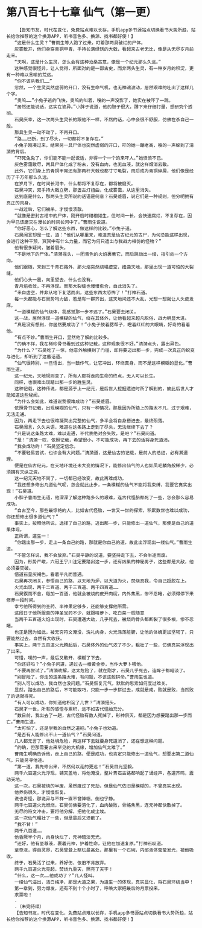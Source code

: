 # 第八百七十七章 仙气（第一更）
        【告知书友，时代在变化，免费站点难以长存，手机app多书源站点切换看书大势所趋，站长给你推荐的这个换源APP，听书音色多、换源、找书都好使！】
       “这是什么生灵？”曹雨生等人跑了过来，盯着那两具破烂的尸体。
       灰雾散开，他们身穿青铜甲胄，手持长满绿锈的大戟，看起来古老无比，像是从无尽岁月前走来。
       “天啊，这是什么生灵，怎么会有这种沧桑古意，像是一个纪元那么久远。”
       这种感觉很怪异，让人觉得，所面对的是一部古史，而非两头生灵，有一种岁月的积淀，更有一种难以言喻的荒远。
       “你不该杀我们……”
       忽然，一个生灵突然虚弱的开口，没有生命气机，也无神魂波动，居然艰难的吐出了这样几个字。
       “奥呜……”小兔子逃的飞快，奥呜的叫着，嗖的一声没影了，她实在被吓了一跳。
       “居然还能说话，这实在诡异。”小胖子说道，他的胆子很大，蹲下来仔细打量，想研究个透彻。
       石昊庆幸，这一次两头生灵长的跟他不一样，不然的话，心中会很不舒服，仿佛在杀自己一般。
       那具生灵一动不动了，不再开口。
       “路……已断，到了尽头，一切都将不复存在。”
       小兔子刚凑过来，结果另一具尸体也突然虚弱的开口，吓的她一蹦老高，嗖的一声躲到了清漪的背后。
       “吓死兔兔了，你们能不能一起说话，非得一个一个的来吓人。”她愤愤不已。
       灰色雾霭散尽，两具尸体化成了粉末，没有血肉，也无血液，就这样烟消云散。
       此外，它们身上的青铜甲胄还有那两杆大戟也都寸寸龟裂，而后成为青铜碎屑，他们像是经历了千万年那么久远。
       在岁月下，在时间长河中，什么都将不复存在，都将被磨灭。
       石昊冲天，双手持大戟立劈，那盏古灯扭曲，化成雾霭，从这里消失。
       这到底是什么，那两头生灵所说的话语是何意？石昊蹙眉，说它们是一种规则，但分明拥有真正的肉身。
       一战过后，它们被杀，才慢慢溃散。
       “就像是密封古棺中的尸体，刚开启时栩栩如生，但时间一长，会快速腐烂，不复存在，因为早已该磨灭在漫长的时间长河中了。”曹雨生说道。
       “你好恶心，怎么了解这些东西，做这样的比较。”小兔子道。
       石昊闻言却是一怔，道：“他们从哪里来，难道真是仙古纪元的古尸，为何总能这样出现，会进行这种干预，冥冥中有什么力量，而它为何只遣出与我战力相仿的怪物？”
       他有很多疑问，皱着眉头。
       “不是地下的尸体。”清漪摇头，一团青色的火焰裹着它，而后跳动出一缕，指引向一个方向。
       他们跟随，来到三千青石路外，那火焰突然烧塌虚空，扭曲天地，那里出现一道可怕的大裂缝。
       他们心头一震，向里望去，什么也没有。
       青月焰收敛，不再浮现。而那大裂缝也慢慢愈合，自此消失了。
       “来自虚空，并非从地下复活而出，这些东西太恐怖了！”打神石道。
       每一头都能与石昊势均力敌，若是有一群齐出，这天地间还不大乱，光想一想就让人头皮发麻。
       “一道模糊的仙气绕体，我感觉那一步不远了。”石昊要去闭关。
       这一战，居然浮现一道模糊的仙气，绕在其体外，让他看起来超凡脱俗，战力明显大进。
       “真是没有想到，你居然要成功了！”小兔子鼓着腮帮子，瞪着红红的大眼睛，好奇的看着他。
       “有点不妙。”曹雨生开口，显然他了解的比较多。
       “的确不祥，我在稀珍骨书看到过这种记载，这种现象很不好。”清漪点头，露出异色。
       “为什么？”石昊吃了一惊，他意外触摸到了门径，即将要迈出那一步，完成一次真正的蜕变与进化，却听到了这番话语。
       “仙气很特别，一旦悟出，当一鼓作气，让它冲出，环绕真身，而不是这样模糊的显化。”曹雨生道。
       这一纪元，天地规则变了，所有人都将走向生命的终点，无人可以长生。
       同样，也很难出现踏出那一步的胜生灵。
       这种记载，这种传说，都是源于上一纪元，是后世人挖掘遗迹时所了解到的，故此后世人才能知道这些秘闻。
       “为什么会如此，难道说我很难成功？”石昊蹙眉。
       依照骨书记载，出现模糊的仙气，只有一种情况，那是因为所踏上的路太不凡，过于艰难，无法走通。
       因为，再走下去也很难凝聚出完整的仙气，多半会将自身搭进去，最终殒落。
       石昊闻言，久久未语，难道在这条路上走到了尽头，无法继续下去了？
       “只是说这条路太难，难以走通，不代表绝对会失败，是吧？”石昊问道。
       “是！”清漪一叹，依照记载，希望很小，不可能成功，再下去的话将身死道消。
       “我会成功的！”石昊坚定信念。
       “不要轻易尝试，也许会有大问题。”清漪道，这是仙古的记载，是前人的总结，必有其道理。
       便是在仙古纪元，在天地环境还未大变的情况下，能修出仙气的人也如凤毛麟角般稀少，必须拥有天纵之资。
       这一纪元天地不同了，一切都已经改变，故此再难成功。
       “我还想多修出几道仙气呢，怎会就此止步，一条模糊的仙气不能将我束缚，我要它真实出现！”石昊道。
       小胖子曹雨生无语，他深深了解这种路多么的艰难，连古代怪胎都死了一些，怎会那么容易成功。
       “自古至今，那些最惊艳的人，比如古代怪胎，一世又一世的探索，积累数世也难以成功，你还想修出很多道仙气？”
       事实上，按照他所说，选择了自己的路，迈出那一步，只能修出一道仙气，那便是自己的道果体现。
       正所谓，道生一！
       “你踏出那一步，走上一条自己的路，那就是你自己的道，故此出浮现出一缕仙气。”曹雨生道。
       “不管怎样说，我不会放弃。”石昊平静的说道，要坚持走下去，不会半途而废。
       因为，形势严峻，六冠王宁川注定要踏出这一步，还有凶巢的神秘男子，这些都是大敌，他必须要突破。
       悟道石呈灰褐色，看着平凡而普通。
       石昊再次闭关，参悟自己的路，以天地为炉，以大道为火，焚烧真我，令自己超脱在上。
       火光出现，两千二百道、两千三百道、两千四百道……
       石昊锲而不舍，每加一百道，他就会被烧的皮开肉绽，内外焦黑，惨不忍睹，必须得停下来修养一段时间。
       幸亏他所得到的圣药、半神果足够多，还能够支撑他所需。
       这段日子他所服食的神圣宝药不少，就跟啃萝卜、吃白菜一般随意
       当两千五百道火焰出现时，石昊遭遇大劫，几乎死去，被烧的骨头都断裂了很多根，惨不忍睹。
       也正是因为如此，被无穷符文淹没，洗礼肉身，火光涤荡脏腑，让他的体魄更加坚韧了，只要能熬过去，自然有大收获。
       事实上，两千五百道火光腾起后，石昊体外的仙气浓了不少，粗壮了一些，仿佛真实浮现出了出来。
       可惜，噗的一声，最后又散开，模糊了下去。
       “你还好吗？”小兔子问道，递过去一根黄金参，当作大萝卜喂他。
       “不要再尝试了。”清漪劝解，这太危险了，就在刚才，石昊几乎死去，连眸子都暗淡了。
       “别冒险了，你走的这条路太难，有问题，不该这般拼命。”曹雨生也道。
       “别人可以成功，我自然也没问题。”石昊恢复元气，默默的思索如何度过难关。
       显然，踏出自己的路后，不可能取巧，只能一步一步拼过去，成就是成，败就是败，当然败了的话就得死。
       “有人可以成功，你知道他积淀了几世？”清漪摇头。
       石昊才一世，所有的感悟与累积，远不如古代怪胎充分。
       “数日前，我出去了一趟，古代怪胎有数人死掉了，形神俱灭，都是因为想要踏出那一步而亡。”曹雨生道。
       “太可怕了，还是学我的自然之道吧。”小兔子也劝道。
       “是否有人能修出不止一道仙气？”石昊问道。
       几人都无言了，他处境危险，再这样下去就要身死道消了，还在想这种问题。
       “的确，但那需要古来罕见的大机缘，增加仙气太难了。”
       曹雨生明确告诉他，走上自己的路，便是成功，也肯定只能修出一道仙气，想要出第二道仙气，只能另寻他途。
       “第一道，我先修出来，不然何以走的更远！”石昊目光坚毅。
       两千六百道火光浮现，铺天盖地，将他淹没，整片青石古路都响起了诵经声，各道齐鸣，震动天地。
       这一次，石昊被烧的半废，虽然度过了死劫，但是仙气依旧是模糊的，不曾真实出现。
       他养伤很久，才慢慢恢复。
       说也奇怪，那诡异与不祥一直不曾降临，倒也宁静。
       两千七百道火光燃烧，石昊仿佛要溶化了，血肉破败，骨骼焦黑，连元神都快散掉了。
       无尽的符文冲击，要将他分解，把他化成尘埃。
       这一次仙气粗壮了一些，但是最后又溃散了。
       “我不甘！”
       两千八百道……
       他昏厥半个月，肉身快烂了，元神暗淡无光。
       “还好，他有至尊液，裹着元神，护着性命，让他在加速复原。”打神石叹道。
       至尊液，得自灵界，石昊曾登上祭坛最高处，那里有一个石碗，内部液体莹莹发光，被他吸收。
       终于，石昊活了过来，养好伤，依旧不肯放弃。
       两千九百道火光亮起，焚烧九重天，照亮了天宇！
       “什么，这一次……他成功了？”几人怪叫。
       一缕仙气溢出，洁白纯净，那是大道之果，为道生一的体现，真实显化，将石昊环绕当中！
       第一章到，努力爆发，还有不到十个小时了，呼唤大家把最后的月票投来。
       求票啦！
       .
       .（未完待续）
       【告知书友，时代在变化，免费站点难以长存，手机app多书源站点切换看书大势所趋，站长给你推荐的这个换源APP，听书音色多、换源、找书都好使！】